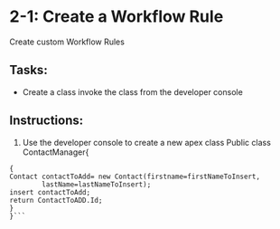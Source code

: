 
# 2-1: Create a Workflow Rule

Create custom Workflow Rules

## Tasks:
- Create a class invoke the class from the developer console

## Instructions:
1. Use the developer console to create a new apex class
Public class ContactManager{

```public static ID addContact(String lastNameToInsert, String firstNameToInsert)
{
Contact contactToAdd= new Contact(firstname=firstNameToInsert, 
        lastName=lastNameToInsert);
insert contactToAdd;
return ContactToADD.Id;
}
}```
